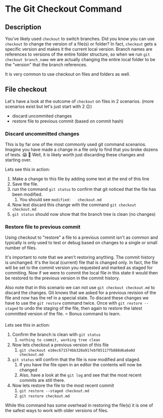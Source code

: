 # The Git Checkout Command

## Description

You've likely used `checkout` to switch branches. Did you know you can use `checkout` to change the version of a file(s) or folder? In fact, `checkout` gets a specific version and makes it the current local version. Branch names are references to versions of the entire folder structure, so when we run `git checkout branch_name` we are actually changing the entire local folder to be the "version" that the branch references.

It is very common to use checkout on files and folders as well.

## File checkout

Let's have a look at the outcome of `checkout` on files in 2 scenarios. (more scenarios exist but let's just start with 2 😉)

- discard uncommited changes
- restore file to previous commit (based on commit hash)

### Discard uncommitted changes

This is by far one of the most commonly used git command scenarios. Imagine you
have made a change in a file only to find that you broke dozens of tests. 😱 🤦
Well, it is likely worth just discarding these changes and starting over.

Lets see this in action:

1. Make a change to this file by adding some text at the end of this line
2. Save the file.
3. run the command `git status` to confirm that git noticed that the file has been modified.
   1. You should see `modified:   checkout.md`
4. Now lest discard this change with the command `git checkout checkout.md`
5. `git status` should now show that the branch tree is clean (no changes)

### Restore file to previous commit

Using checkout to "restore" a file to a previous commit isn't as common and
typically is only used to test or debug based on changes to a single or small
number of files.

It's important to note that we aren't restoring anything. The commit history
is unchanged. It's the local (current) file that is changed only. In fact, the
file will be set to the commit version you requested and marked as staged for
commiting. Now if we were to commit the local file in this state it would then
be restored to the previous version in the commit history.

Also note that in this scenario we can not use `git checkout checkout.md` to
discard the changes. Git knows that we asked for a previous revision of the
file and now has the ref in a special state. To discard these changes we have
to use the `git restore` command twice. Once with `git restore --staged` to
undo the staging of the file, then again to restore the latest committed
version of the file. ⭐️ Bonus command to learn.

Lets see this in action:

1. Confirm the branch is clean with `git status`
   1. `nothing to commit, working tree clean`
2. Now lets checkout a previous version of this file
   1. `git checkout e10ec671574bb320a917ebf85117fb888d6a0a0d checkout.md`
3. `git status` will confirm that the file is now modified and staged.
   1. If you have the file open in an editor the contents will now be changed
   2. Also, have a look at the `git log` and see that the most recent commits are still there.
4. Now lets restore the file to the most recent commit
   1. `git restore --staged checkout.md`
   2. `git restore checkout.md`

While this command has some overhead in restoring the file(s) it is one of the safest ways to work with older versions of files.

